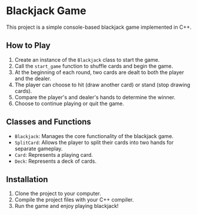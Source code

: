 # Blackjack Game

This project is a simple console-based blackjack game implemented in C++.

## How to Play

1. Create an instance of the `Blackjack` class to start the game.
2. Call the `start_game` function to shuffle cards and begin the game.
3. At the beginning of each round, two cards are dealt to both the player and the dealer.
4. The player can choose to hit (draw another card) or stand (stop drawing cards).
5. Compare the player's and dealer's hands to determine the winner.
6. Choose to continue playing or quit the game.

## Classes and Functions

- `Blackjack`: Manages the core functionality of the blackjack game.
- `SplitCard`: Allows the player to split their cards into two hands for separate gameplay.
- `Card`: Represents a playing card.
- `Deck`: Represents a deck of cards.

## Installation

1. Clone the project to your computer.
2. Compile the project files with your C++ compiler.
3. Run the game and enjoy playing blackjack!
